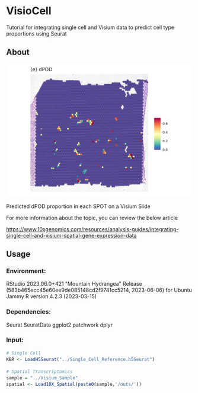 # VisioCell

Tutorial for integrating single cell and Visium data to predict cell type proportions using Seurat

## About
![alt text](https://github.com/AhmedNaglah/VisioCell/blob/main/dPOD.jpg?raw=true)

Predicted dPOD proportion in each SPOT on a Visium Slide

For more information about the topic, you can review the below article

https://www.10xgenomics.com/resources/analysis-guides/integrating-single-cell-and-visium-spatial-gene-expression-data

## Usage

### Environment:
RStudio 2023.06.0+421 "Mountain Hydrangea" Release (583b465ecc45e60ee9de085148cd2f9741cc5214, 2023-06-06) for Ubuntu Jammy
R version 4.2.3 (2023-03-15)

### Dependencies:
Seurat
SeuratData
ggplot2
patchwork
dplyr

### Input:

```R
# Single Cell
KBR <- LoadH5Seurat("../Single_Cell_Reference.h5Seurat")

# Spatial Transcriptomics
sample = "../Visium_Sample"
spatial <- Load10X_Spatial(paste0(sample,'/outs/'))

```
